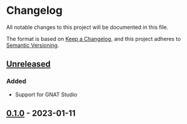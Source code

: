 # Changelog

All notable changes to this project will be documented in this file.

The format is based on [Keep a Changelog](https://keepachangelog.com/en/1.0.0/),
and this project adheres to [Semantic Versioning](https://semver.org/spec/v2.0.0.html).

## [Unreleased]

### Added

- Support for GNAT Studio

## [0.1.0] - 2023-01-11

[unreleased]: https://github.com/AdaCore/lmod_manager/compare/v0.1.0...HEAD
[0.1.0]: https://github.com/AdaCore/lmod_manager/compare/2fedc24529dc27f9f6f724453f7988b2c02037db...v0.1.0
